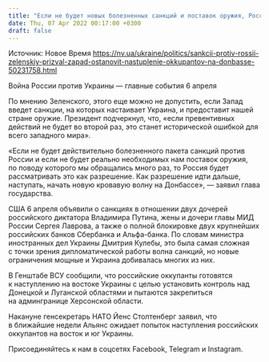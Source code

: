 ```yaml
---
title: "Если не будет новых болезненных санкций и поставок оружия, Россия пойдет дальше — Зеленский"
date: Thu, 07 Apr 2022 00:17:00 +0300
draft: false
---
```

Источник: Новое Время https://nv.ua/ukraine/politics/sankcii-protiv-rossii-zelenskiy-prizval-zapad-ostanovit-nastuplenie-okkupantov-na-donbasse-50231758.html


Война России против Украины — главные события 6 апреля

По мнению Зеленского, этого еще можно не допустить, если Запад введет санкции, на которых настаивает Украина, и предоставит нашей стране оружие. Президент подчеркнул, что, «если превентивных действий не будет во второй раз, это станет исторической ошибкой для всего западного мира».

«Если не будет действительно болезненного пакета санкций против России и если не будет реально необходимых нам поставок оружия, по поводу которого мы обращались много раз, то Россия будет рассматривать это как разрешение. Как разрешение идти дальше, наступать, начать новую кровавую волну на Донбассе», — заявил глава государства.

США 6 апреля объявили о санкциях в отношении двух дочерей российского диктатора Владимира Путина, жены и дочери главы МИД России Сергея Лаврова, а также о полной блокировке двух крупнейших российских банков Сбербанка и Альфа-банка. По словам министра иностранных дел Украины Дмитрия Кулебы, это была самая сложная с точки зрения дипломатической работы волна санкций, но новые ограничения мощные и Украина добивалась многих из них.

В Генштабе ВСУ сообщили, что российские оккупанты готовятся к наступлению на востоке Украины с целью установить контроль над Донецкой и Луганской областями и пытаются закрепиться на админгранице Херсонской области.

Накануне генсекретарь НАТО Йенс Столтенберг заявил, что в ближайшие недели Альянс ожидает попыток наступления российских оккупантов на восток и юг Украины.

Присоединяйтесь к нам в соцсетях Facebook, Telegram и Instagram.
